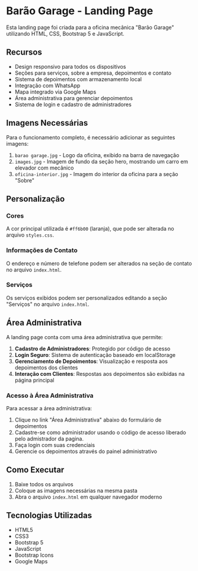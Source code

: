 # Barão Garage - Landing Page

Esta landing page foi criada para a oficina mecânica "Barão Garage" utilizando HTML, CSS, Bootstrap 5 e JavaScript.

## Recursos

- Design responsivo para todos os dispositivos
- Seções para serviços, sobre a empresa, depoimentos e contato
- Sistema de depoimentos com armazenamento local
- Integração com WhatsApp
- Mapa integrado via Google Maps
- Área administrativa para gerenciar depoimentos
- Sistema de login e cadastro de administradores

## Imagens Necessárias

Para o funcionamento completo, é necessário adicionar as seguintes imagens:

1. `barao garage.jpg` - Logo da oficina, exibido na barra de navegação
2. `images.jpg` - Imagem de fundo da seção hero, mostrando um carro em elevador com mecânico
3. `oficina-interior.jpg` - Imagem do interior da oficina para a seção "Sobre"

## Personalização

### Cores

A cor principal utilizada é `#ff6b00` (laranja), que pode ser alterada no arquivo `styles.css`.

### Informações de Contato

O endereço e número de telefone podem ser alterados na seção de contato no arquivo `index.html`.

### Serviços

Os serviços exibidos podem ser personalizados editando a seção "Serviços" no arquivo `index.html`.

## Área Administrativa

A landing page conta com uma área administrativa que permite:

1. **Cadastro de Administradores**: Protegido por código de acesso
2. **Login Seguro**: Sistema de autenticação baseado em localStorage
3. **Gerenciamento de Depoimentos**: Visualização e resposta aos depoimentos dos clientes
4. **Interação com Clientes**: Respostas aos depoimentos são exibidas na página principal

### Acesso à Área Administrativa

Para acessar a área administrativa:
1. Clique no link "Área Administrativa" abaixo do formulário de depoimentos
2. Cadastre-se como administrador usando o código de acesso liberado pelo admistrador da pagina.
3. Faça login com suas credenciais
4. Gerencie os depoimentos através do painel administrativo

## Como Executar

1. Baixe todos os arquivos
2. Coloque as imagens necessárias na mesma pasta
3. Abra o arquivo `index.html` em qualquer navegador moderno

## Tecnologias Utilizadas

- HTML5
- CSS3
- Bootstrap 5
- JavaScript
- Bootstrap Icons
- Google Maps 
